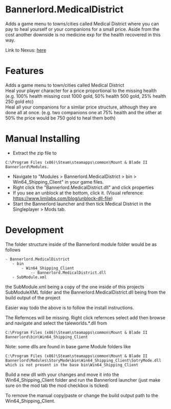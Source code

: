 ﻿# Bannerlord.MedicalDistrict
Adds a game menu to towns/cities called Medical District where you can pay to heal yourself or your companions for a small price. Aside from the cost another downside is no medicine exp for the health recovered in this way.

Link to Nexus: [here](https://www.nexusmods.com/mountandblade2bannerlord/mods/2423/)

# Features
Adds a game menu to town/cities called Medical District\
Heal your player character for a price proportional to the missing health (e.g. 100% health missing cost 1000 gold, 50% health 500 gold, 25% health 250 gold etc)\
Heal all your companions for a similar price structure, although they are done all at once. (e.g. two companions one at 75% health and the other at 50% the price would be 750 gold to heal them both)

# Manual Installing
 
 - Extract the zip file to 
 ```text 
 C:\Program Files (x86)\Steam\steamapps\common\Mount & Blade II Bannerlord\Modules.
 ```
- Navigate to "Modules > Bannerlord.MedicalDistrict > bin > Win64_Shipping_Client" in your game files.
- Right click the "Bannerlord.MedicalDistrict.dll" and click properties
- If you see an unblock at the bottom, click it. (Visual reference: https://www.limilabs.com/blog/unblock-dll-file)
- Start the Bannerlord launcher and then tick Medical District in the Singleplayer > Mods tab.

# Development
 
 The folder structure inside of the Bannerlord module folder would be as follows 
 ```text
- Bannerlord.MedicalDistrict
	- bin
		- Win64_Shipping_Client
			-- Bannerlord.MedicalDistrict.dll
    - SubModule.xml
```

the SubModule.xml being a copy of the one inside of this projects SubModuleXML folder and the Bannerlord.MedicalDistrict.dll being from the build output of the project

Easier way todo the above is to follow the install instructions.

The Refernces will be missing. Right click refernces select add then browse and navigate and select the taleworlds.*.dll from
```text
C:\Program Files (x86)\Steam\steamapps\common\Mount & Blade II Bannerlord\bin\Win64_Shipping_Client
```

Note: some dlls are found in base game Module folders like
```text
C:\Program Files (x86)\Steam\steamapps\common\Mount & Blade II Bannerlord\Modules\StoryMode\bin\Win64_Shipping_Client\SotryMode.dll which is not present in the base bin\Win64_Shipping_Client
```

Build a new dll with your changes and move it into the Win64_Shipping_Client folder and run the Bannerlord launcher (just make sure on the mod tab the mod checkbox is ticked)

To remove the manual copy/paste or change the build output path to the Win64_Shipping_Client.
